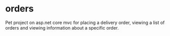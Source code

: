 # orders
Pet project on asp.net core mvc for placing a delivery order, viewing a list of orders and viewing information about a specific order. 
